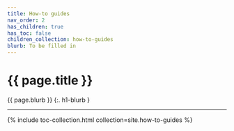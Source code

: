 ```yaml
---
title: How-to guides
nav_order: 2
has_children: true
has_toc: false
children_collection: how-to-guides
blurb: To be filled in
---
```


# {{ page.title }}

{{ page.blurb }}
{:. h1-blurb }

---

{% include toc-collection.html collection=site.how-to-guides %}

